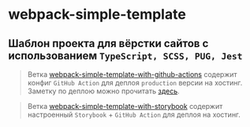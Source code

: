 # webpack-simple-template

## Шаблон проекта для вёрстки сайтов с использованием `TypeScript, SCSS, PUG, Jest`

> Ветка [webpack-simple-template-with-github-actions](https://github.com/Chitalkin/webpack-simple-template/tree/webpack-simple-template-with-github-actions) содержит конфиг `GitHub Action` для деплоя `production` версии на хостинг. Заметку по деплою можно прочитать [здесь](https://nbeam.ru/notes/deploj-sajta-na-hosting-s-pomoshyu-github-actions/).

> Ветка [webpack-simple-template-with-storybook](https://github.com/Chitalkin/webpack-simple-template/tree/webpack-simple-template-with-storybook) содержит настроенный `Storybook` + `GitHub Action` для деплоя на хостинг.


